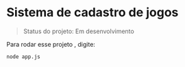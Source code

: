# Sistema de cadastro de jogos #

> Status do projeto: Em desenvolvimento

Para rodar esse projeto , digite:

```
node app.js
```
